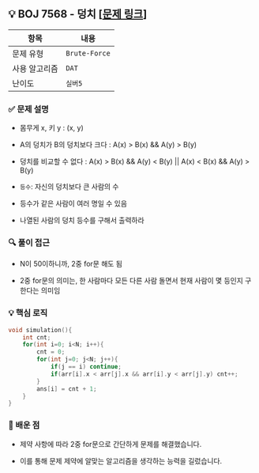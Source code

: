 ## 💡 BOJ 7568 - 덩치 [[문제 링크](https://www.acmicpc.net/problem/7568)]

| 항목 | 내용 |
|------|------|
| 문제 유형 | `Brute-Force` |
| 사용 알고리즘 | `DAT` |
| 난이도 | `실버5` |

### ✅ 문제 설명
- 몸무게 x, 키 y : (x, y)

- A의 덩치가 B의 덩치보다 크다 : A(x) > B(x) && A(y) > B(y)

- 덩치를 비교할 수 없다 : 
	A(x) > B(x) && A(y) < B(y) || A(x) < B(x) && A(y) > B(y)

- `등수`: 자신의 덩치보다 큰 사람의 수

- 등수가 같은 사람이 여러 명일 수 있음

- 나열된 사람의 덩치 등수를 구해서 출력하라

### 🔍 풀이 접근
- N이 50이하니까, 2중 for문 해도 됨

- 2중 for문의 의미는, 한 사람마다 모든 다른 사람 돌면서 현재 사람이 몇 등인지 구한다는 의미임

### 💡 핵심 로직
```cpp
void simulation(){
    int cnt;
    for(int i=0; i<N; i++){
        cnt = 0;
        for(int j=0; j<N; j++){
            if(j == i) continue;
            if(arr[i].x < arr[j].x && arr[i].y < arr[j].y) cnt++;
        }
        ans[i] = cnt + 1;
    }
}
```

### 📌 배운 점
- 제약 사항에 따라 2중 for문으로 간단하게 문제를 해결했습니다.

- 이를 통해 문제 제약에 알맞는 알고리즘을 생각하는 능력을 길렀습니다.